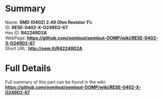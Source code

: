 
Summary
=================
  
Name: __SMD (0402) 2.49 Ohm Resistor 1%__    
ID: __RESE-0402-X-O249D2-67__   
Hex ID: __R42249D2A__   
WebPage: __https://github.com/oomlout/oomlout-OOMP/wiki/RESE-0402-X-O249D2-67__   
Short URL: __http://oom.lt/R42249D2A__   

Full Details
==========================
Full summary of this part can be found in the wiki:   
__https://github.com/oomlout/oomlout-OOMP/wiki/RESE-0402-X-O249D2-67__    

